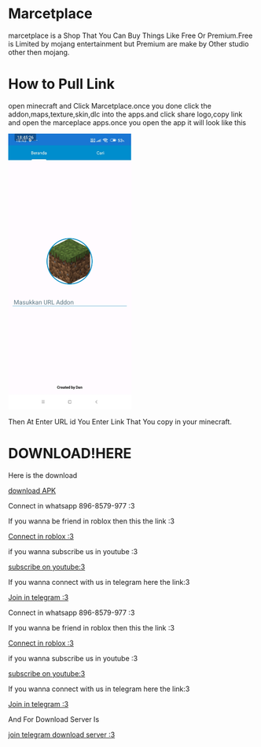 <!Docttype! html>
<html>
<body>
<h1>Marcetplace</h1>
<p>marcetplace is a Shop That You Can Buy Things Like Free Or Premium.Free is Limited by mojang entertainment but Premium are make by Other studio other then mojang.</p>
<h1>How to Pull Link</h1>
<p>open minecraft and Click Marcetplace.once you done click the addon,maps,texture,skin,dlc into the apps.and click share logo,copy link and open the marceplace apps.once you open the app it will look like this</p>
<img src="main.png" width="250px" height="560px">
<p>Then At Enter URL id You Enter Link That You copy in your minecraft.</p>
<h1>DOWNLOAD!HERE</h1>
<p>Here is the download</p>
<a href="https://t.me/KIWIDOWNLOADSERVER/13" download>download APK</a>
<p>Connect in whatsapp 896-8579-977 :3</p>
<p>If you wanna be friend in roblox then this the link :3</p>
<a href="https://www.roblox.com/share?code=1db53eae1e69fe4780b57f19ae388f19&type=Profile&source=ProfileShare&stamp=1757743352086" download>Connect in roblox :3</a><p>if you wanna subscribe us in youtube :3</p>
<a href="https://youtube.com/@brutal_studio?feature=shared" download>subscribe on youtube:3</a><p>If you wanna connect with us in telegram here the link:3</p>
<a href="https://t.me/+jeNobnO7N2gzZGQ1"download>Join in telegram :3</a><p>Connect in whatsapp 896-8579-977 :3</p>
<p>If you wanna be friend in roblox then this the link :3</p>
<a href="https://www.roblox.com/share?code=1db53eae1e69fe4780b57f19ae388f19&type=Profile&source=ProfileShare&stamp=1757743352086" download>Connect in roblox :3</a><p>if you wanna subscribe us in youtube :3</p>
<a href="https://youtube.com/@topickiwi?si=VeJEwZLhAc7roxHP" download>subscribe on youtube:3</a><p>If you wanna connect with us in telegram here the link:3</p>
<a href="https://t.me/KIWIINFOSERVER" download>Join in telegram :3</a>
<p>And For Download Server Is</p>
<a href="https://t.me/KIWIDOWNLOADSERVER" dowload>join telegram download server :3</a>
</html>
</body>
